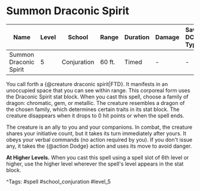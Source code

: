 # Summon Draconic Spirit

| Name | Level | School | Range | Duration | Damage | Save DC & Type |
|------|-------|--------|-------|----------|--------|----------------|
| Summon Draconic Spirit | 5 | Conjuration | 60 ft. | Timed | - | - |

You call forth a {@creature draconic spirit|FTD}. It manifests in an unoccupied space that you can see within range. This corporeal form uses the Draconic Spirit stat block. When you cast this spell, choose a family of dragon: chromatic, gem, or metallic. The creature resembles a dragon of the chosen family, which determines certain traits in its stat block. The creature disappears when it drops to 0 hit points or when the spell ends.

The creature is an ally to you and your companions. In combat, the creature shares your initiative count, but it takes its turn immediately after yours. It obeys your verbal commands (no action required by you). If you don't issue any, it takes the {@action Dodge} action and uses its move to avoid danger.

**At Higher Levels.** When you cast this spell using a spell slot of 6th level or higher, use the higher level wherever the spell's level appears in the stat block.

^Tags: #spell #school_conjuration #level_5